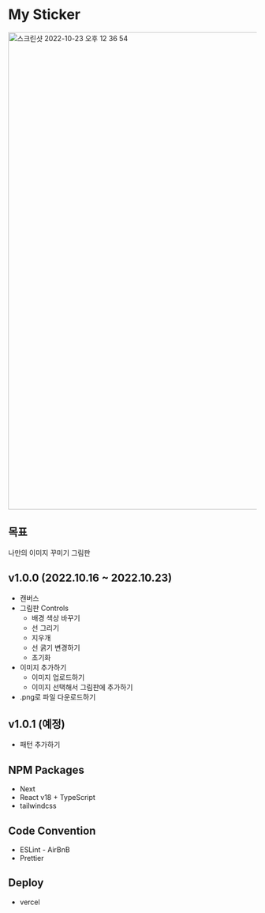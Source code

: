 # My Sticker

<img width="966" alt="스크린샷 2022-10-23 오후 12 36 54" src="https://user-images.githubusercontent.com/52883505/197372256-7891065c-615e-4002-9841-809fadce7bb8.png">

## 목표

나만의 이미지 꾸미기 그림판

## v1.0.0 (2022.10.16 ~ 2022.10.23)

-   캔버스
-   그림판 Controls
    -   배경 색상 바꾸기
    -   선 그리기
    -   지우개
    -   선 굵기 변경하기
    -   초기화
-   이미지 추가하기
    -   이미지 업로드하기
    -   이미지 선택해서 그림판에 추가하기
-   .png로 파일 다운로드하기

## v1.0.1 (예정)

-   패턴 추가하기

## NPM Packages

-   Next
-   React v18 + TypeScript
-   tailwindcss

## Code Convention

-   ESLint - AirBnB
-   Prettier

## Deploy

-   vercel
